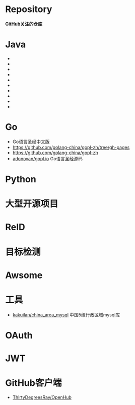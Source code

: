 # Repository

**GitHub关注的仓库**



# Java
- []()
- []()
- []()
- []()
- []()
- []()
- []()
- []()
- []()
- 


# Go
- []()  Go语言圣经中文版 
- https://github.com/golang-china/gopl-zh/tree/gh-pages
- https://github.com/golang-china/gopl-zh
- [adonovan/gopl.io](https://github.com/adonovan/gopl.io) Go语言圣经源码

# Python


# 大型开源项目


# ReID


# 目标检测



# Awsome


# 工具

- [kakuilan/china_area_mysql](https://github.com/kakuilan/china_area_mysql)  中国5级行政区域mysql库



# OAuth

# JWT

# GitHub客户端
- [ThirtyDegreesRay/OpenHub](https://github.com/ThirtyDegreesRay/OpenHub)


